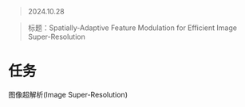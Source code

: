 > 2024.10.28

> 标题：Spatially-Adaptive Feature Modulation for Efficient Image Super-Resolution





# 任务

图像超解析(Image Super-Resolution)




